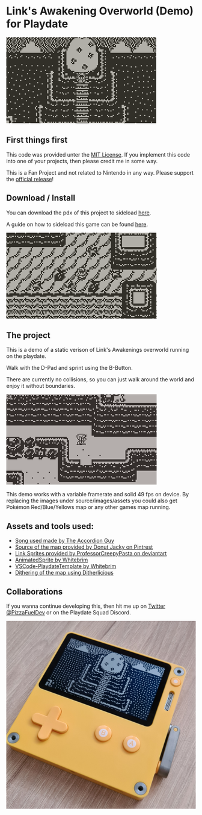 # Link's Awakening Overworld (Demo) for Playdate 
![Link in fron of Egg](demoimages/egg.png)

## First things first
This code was provided unter the [MIT License](LICENSE). If you implement this code into one of your projects, then please credit me in some way.

This is a Fan Project and not related to Nintendo in any way. Please support the [official release](https://www.nintendo.com/store/products/the-legend-of-zelda-links-awakening-switch/)!


## Download / Install
You can download the pdx of this project to sideload [here](Links-Awakening-Overworld-Download.zip).

A guide on how to sideload this game can be found [here](https://help.play.date/games/sideloading/).

![Link on the starting beach](demoimages/sea.png)

## The project
This is a demo of a static verison of Link's Awakenings overworld running on the playdate.

Walk with the D-Pad and sprint using the B-Button.

There are currently no collisions, so you can just walk around the world and enjoy it without boundaries.

![Link walking to the egg](demoimages/walking.gif)

This demo works with a variable framerate and solid 49 fps on device. By replacing the images under source/images/assets you could also get Pokémon Red/Blue/Yellows map or any other games map running.


## Assets and tools used:

- [Song used made by The Accordion Guy](https://www.youtube.com/watch?v=Xp6UEZFfPbs)
- [Source of the map provided by Donut Jacky on Pintrest](https://www.pinterest.ch/pin/798896421383750450/)
- [Link Sprites provided by 
ProfessorCreepyPasta on deviantart](https://www.deviantart.com/professorcreepypasta/art/Link-s-Awakening-Link-Sprites-for-RPG-Maker-MV-826890016)
- [AnimatedSprite by Whitebrim
](https://github.com/Whitebrim/AnimatedSprite/wiki)
- [VSCode-PlaydateTemplate by Whitebrim](https://github.com/Whitebrim/VSCode-PlaydateTemplate)
- [Dithering of the map using Ditherlicious](https://29a.ch/ditherlicious/)


## Collaborations
If you wanna continue developing this, then hit me up on [Twitter @PizzaFuelDev](https://twitter.com/PizzaFuelDev) or on the Playdate Squad Discord.

![Game running on Playdate](demoimages/playdate.png)
